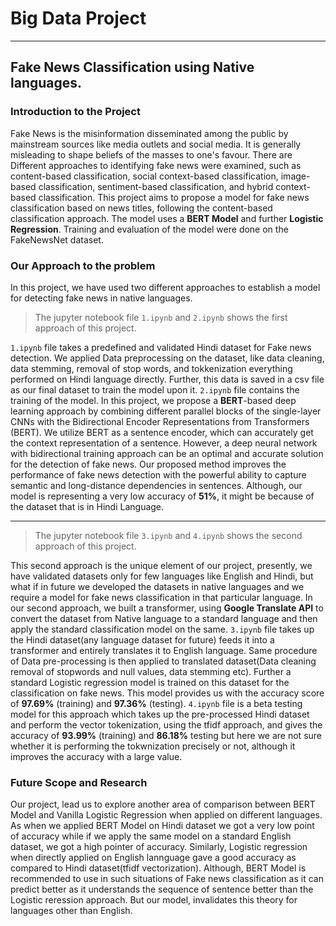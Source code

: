 # Big Data Project 
---
## Fake News Classification using Native languages.

### Introduction to the Project

Fake News is the misinformation disseminated among the public by mainstream sources like media outlets and social media. It is generally misleading to shape beliefs of the masses to one's favour. There are Different approaches to identifying fake news were examined, such as content-based classification, social context-based classification, image-based classification, sentiment-based classification, and hybrid context-based classification. This project aims to propose a model for fake news classification based on news titles, following the content-based classification approach. The model uses a **BERT Model** and further **Logistic Regression**. Training and evaluation of the model were done on the FakeNewsNet dataset. 

### Our Approach to the problem
In this project, we have used two different approaches to establish a model for detecting fake news in native languages.

>The jupyter notebook file `1.ipynb` and `2.ipynb` shows the first approach of this project. 

`1.ipynb` file takes a predefined and validated Hindi dataset for Fake news detection. We applied Data preprocessing on the dataset, like data cleaning, data stemming, removal of stop words, and tokkenization everything performed on Hindi language directly. Further, this data is saved in a csv file as our final dataset to train the model upon it. 
`2.ipynb` file contains the training of the model. In this project, we propose a **BERT**-based deep learning approach by combining different parallel blocks of the single-layer CNNs with the Bidirectional Encoder Representations from Transformers (BERT). We utilize BERT as a sentence encoder, which can accurately get the context representation of a sentence. However, a deep neural network with bidirectional training approach can be an optimal and accurate solution for the detection of fake news. Our proposed method improves the performance of fake news detection with the powerful ability to capture semantic and long-distance dependencies in sentences.
Although, our model is representing a very low accuracy of **51%**, it might be because of the dataset that is in Hindi Language.

---

>The jupyter notebook file `3.ipynb` and `4.ipynb` shows the second approach of this project. 

This second approach is the unique element of our project, presently, we have validated datasets only for few languages like English and Hindi, but what if in future we developed the datasets in native languages and we require a model for fake news classification in that particular language. 
In our second approach, we built a transformer, using **Google Translate API** to convert the dataset from Native language to a standard language and then apply the standard classification model on the same.
`3.ipynb` file takes up the Hindi dataset(any language dataset for future) feeds it into a transformer and entirely translates it to English language. Same procedure of Data pre-processing is then applied to translated dataset(Data cleaning removal of stopwords and null values, data stemming etc). 
Further a standard Logistic regression model is trained on this dataset for the classification on fake news. This model provides us with the accuracy score of **97.69%** (training) and **97.36%** (testing).
`4.ipynb` file is a beta testing model for this approach which takes up the pre-processed Hindi dataset and perform the vector tokenization, using the tfidf approach, and gives the accuracy of **93.99%** (training) and **86.18%** testing but here we are not sure whether it is performing the tokwnization precisely or not, although it improves the accuracy with a large value. 

### Future Scope and Research
Our project, lead us to explore another area of comparison between BERT Model and Vanilla Logistic Regression when applied on different languages.
As when we applied BERT Model on Hindi dataset we got a very low point of accuracy while if we apply the same model on a standard English dataset, we got a high pointer of accuracy. Similarly, Logistic regression when directly applied on English lannguage gave a good accuracy as compared to Hindi dataset(tfidf vectorization). 
Although, BERT Model is recommended to use in such situations of Fake news classification as it can predict better as it understands the sequence of sentence better than the Logistic reression approach. But our model, invalidates this theory for languages other than English. 